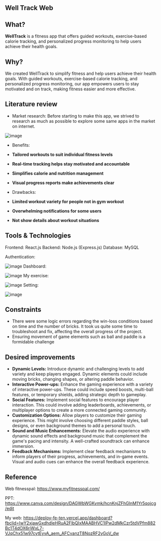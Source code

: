 ## **Well Track Web**
## **What?**

**WellTrack** is a fitness app that offers guided workouts, exercise-based calorie tracking, and personalized progress monitoring to help users achieve their health goals.

## **Why?**

We created WellTrack to simplify fitness and help users achieve their health goals. With guided workouts, exercise-based calorie tracking, and personalized progress monitoring, our app empowers users to stay motivated and on track, making fitness easier and more effective.

## **Literature review**

- Market research:
Before starting to make this app, we strived to research as much as possible to explore some same apps in the market on internet.

![image](https://github.com/user-attachments/assets/867a16ec-4b9b-423b-a56c-3fe9cae26f94)
  
- Benefits:

- **Tailored workouts to suit individual fitness levels**
- **Real-time tracking helps stay motivated and accountable**
- **Simplifies calorie and nutrition management**
- **Visual progress reports make achievements clear**

- Drawbacks:

- **Limited workout variety for people not in gym workout**
- **Overwhelming notifications for some users**
- **Not show details about workout situations**

## **Tools & Technologies**

Frontend: React.js
Backend: Node.js (Express.js)
Database: MySQL

Authentication:

![image](https://github.com/user-attachments/assets/2466eb8e-a66f-4391-a12c-3b0e89fa441a)
Dashboard:

![image](https://github.com/user-attachments/assets/bdba30b8-4285-431f-96ca-18b3d1ef916b)
My exercise:

![image](https://github.com/user-attachments/assets/b4c8bb5e-a36e-4f94-a6f2-08f9f846f16b)
Setting:

![image](https://github.com/user-attachments/assets/97e35a8e-c52f-49f5-a832-fc77d0b94a61)

## **Constraints**

- There were some logic errors regarding the win-loss conditions based on time and the number of bricks. It took us quite some time to troubleshoot and fix, affecting the overall progress of the project.
- Ensuring movement of game elements such as ball and paddle is a formidable challenge

## **Desired improvements**

- **Dynamic Levels:** Introduce dynamic and challenging levels to add variety and keep players engaged. Dynamic elements could include moving bricks, changing shapes, or altering paddle behavior.
- **Interactive Power-ups:** Enhance the gaming experience with a variety of interactive power-ups. These could include speed boosts, multi-ball features, or temporary shields, adding strategic depth to gameplay.
- **Social Features:** Implement social features to encourage player interaction. This could involve adding leaderboards, achievements, or multiplayer options to create a more connected gaming community.
- **Customization Options:** Allow players to customize their gaming experience. This might involve choosing different paddle styles, ball designs, or even background themes to add a personal touch.
- **Sound and Music Enhancements:** Elevate the audio experience with dynamic sound effects and background music that complement the game's pacing and intensity. A well-crafted soundtrack can enhance immersion.
- **Feedback Mechanisms:** Implement clear feedback mechanisms to inform players of their progress, achievements, and in-game events. Visual and audio cues can enhance the overall feedback experience.

## **Reference**

Web fitnesspal: https://www.myfitnesspal.com/

PPT: https://www.canva.com/design/DAGWbWGKvmk/hcnKnjZFhGlnM1Yr5qojcg/edit

My web: https://deploy-fe-ten.vercel.app/dashboard?fbclid=IwY2xjawGxdhdleHRuA2FlbQIxMAABHVC1lPw2dMkCzr5tdVPfm882Bc1T4dOX6riWxL7-VJqChx51w97cytEyvA_aem_AFCvanzT8NozRF2yGoV_dw
